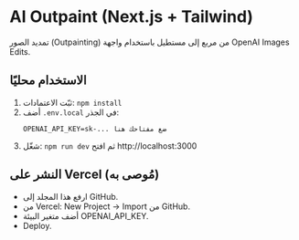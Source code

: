 # AI Outpaint (Next.js + Tailwind)

تمديد الصور (Outpainting) من مربع إلى مستطيل باستخدام واجهة OpenAI Images Edits.

## الاستخدام محليًا
1) ثبّت الاعتمادات: `npm install`
2) أضف `.env.local` في الجذر:
   ```
   OPENAI_API_KEY=sk-... ضع مفتاحك هنا
   ```
3) شغّل: `npm run dev` ثم افتح http://localhost:3000

## النشر على Vercel (مُوصى به)
- ارفع هذا المجلد إلى GitHub.
- من Vercel: New Project → Import من GitHub.
- أضف متغير البيئة OPENAI_API_KEY.
- Deploy.
